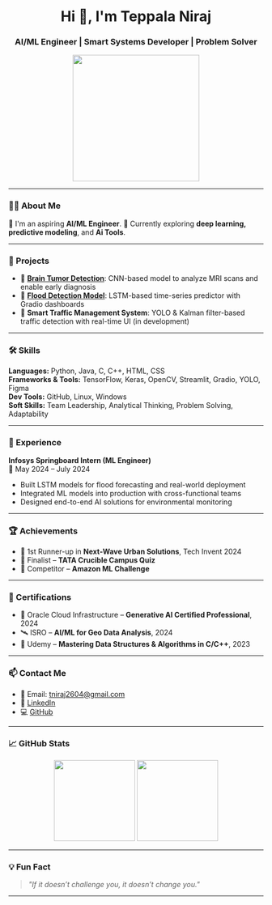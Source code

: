 <h1 align="center">Hi 👋, I'm Teppala Niraj</h1>
<h3 align="center">AI/ML Engineer | Smart Systems Developer | Problem Solver</h3>

<p align="center">
  <img src="https://media.giphy.com/media/qgQUggAC3Pfv687qPC/giphy.gif" width="250" />
</p>

---

### 👨‍💻 About Me

🔹 I'm an aspiring **AI/ML Engineer**. 
🔹 Currently exploring **deep learning, predictive modeling**, and **Ai Tools**.

---

### 🚀 Projects

- 🧠 [**Brain Tumor Detection**](https://github.com/Niraj267/brain-tumor-detection): CNN-based model to analyze MRI scans and enable early diagnosis  
- 🌊 [**Flood Detection Model**](https://github.com/Niraj267/Flood_Detection): LSTM-based time-series predictor with Gradio dashboards  
- 🚦 **Smart Traffic Management System**: YOLO & Kalman filter-based traffic detection with real-time UI (in development)

---

### 🛠️ Skills

**Languages:** Python, Java, C, C++, HTML, CSS  
**Frameworks & Tools:** TensorFlow, Keras, OpenCV, Streamlit, Gradio, YOLO, Figma  
**Dev Tools:** GitHub, Linux, Windows  
**Soft Skills:** Team Leadership, Analytical Thinking, Problem Solving, Adaptability

---

### 💼 Experience

**Infosys Springboard Intern (ML Engineer)**  
📆 May 2024 – July 2024  
- Built LSTM models for flood forecasting and real-world deployment  
- Integrated ML models into production with cross-functional teams  
- Designed end-to-end AI solutions for environmental monitoring

---

### 🏆 Achievements

- 🥈 1st Runner-up in **Next-Wave Urban Solutions**, Tech Invent 2024  
- 🎯 Finalist – **TATA Crucible Campus Quiz**  
- 🧠 Competitor – **Amazon ML Challenge**  

---

### 📜 Certifications

- 🧠 Oracle Cloud Infrastructure – **Generative AI Certified Professional**, 2024  
- 🛰️ ISRO – **AI/ML for Geo Data Analysis**, 2024  
- 📘 Udemy – **Mastering Data Structures & Algorithms in C/C++**, 2023  

---

### 📫 Contact Me

- 📧 Email: [tniraj2604@gmail.com](mailto:tniraj2604@gmail.com)  
- 🔗 [LinkedIn](https://www.linkedin.com/in/teppala-niraj-4780a1303)  
- 💻 [GitHub](https://github.com/Niraj267)

---

### 📈 GitHub Stats

<p align="center">
  <img src="https://github-readme-stats.vercel.app/api?username=Niraj267&show_icons=true&theme=radical" height="160"/>
  <img src="https://github-readme-stats.vercel.app/api/top-langs/?username=Niraj267&layout=compact&theme=radical" height="160"/>
</p>

---

### 💡 Fun Fact

> _"If it doesn’t challenge you, it doesn’t change you."_

---
